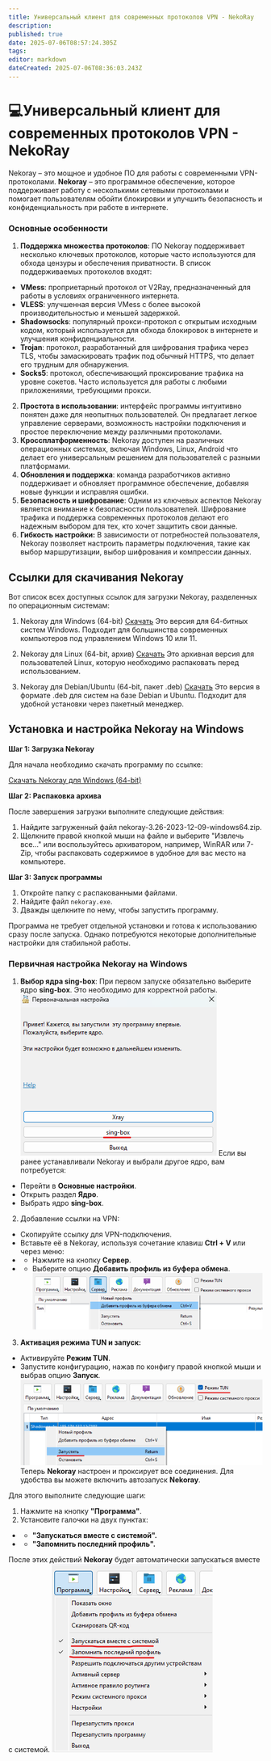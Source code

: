 ```yaml
---
title: Универсальный клиент для современных протоколов VPN - NekoRay
description: 
published: true
date: 2025-07-06T08:57:24.305Z
tags: 
editor: markdown
dateCreated: 2025-07-06T08:36:03.243Z
---
```


# 💻Универсальный клиент для современных протоколов VPN - NekoRay

Nekoray – это мощное и удобное ПО для работы с современными VPN-протоколами.
**Nekoray** – это программное обеспечение, которое поддерживает работу с несколькими сетевыми протоколами и помогает пользователям обойти блокировки и улучшить безопасность и конфиденциальность при работе в интернете.

### Основные особенности

1. **Поддержка множества протоколов**: ПО Nekoray поддерживает несколько ключевых протоколов, которые часто используются для обхода цензуры и обеспечения приватности. В список поддерживаемых протоколов входят:

- **VMess**: проприетарный протокол от V2Ray, предназначенный для работы в условиях ограниченного интернета.
- **VLESS**: улучшенная версия VMess с более высокой производительностью и меньшей задержкой.
- **Shadowsocks**: популярный прокси-протокол с открытым исходным кодом, который используется для обхода блокировок в интернете и улучшения конфиденциальности.
- **Trojan**: протокол, разработанный для шифрования трафика через TLS, чтобы замаскировать трафик под обычный HTTPS, что делает его трудным для обнаружения.
- **Socks5**: протокол, обеспечивающий проксирование трафика на уровне сокетов. Часто используется для работы с любыми приложениями, требующими прокси.

2. **Простота в использовании**: интерфейс программы интуитивно понятен даже для неопытных пользователей. Он предлагает легкое управление серверами, возможность настройки подключения и простое переключение между различными протоколами.
3. **Кроссплатформенность**: Nekoray доступен на различных операционных системах, включая Windows, Linux, Android  что делает его универсальным решением для пользователей с разными платформами.
4. **Обновления и поддержка**: команда разработчиков активно поддерживает и обновляет программное обеспечение, добавляя новые функции и исправляя ошибки.
5. **Безопасность и шифрование**: Одним из ключевых аспектов Nekoray является внимание к безопасности пользователей. Шифрование трафика и поддержка современных протоколов делают его надежным выбором для тех, кто хочет защитить свои данные.
6. **Гибкость настройки:** В зависимости от потребностей пользователя, Nekoray позволяет настроить параметры подключения, такие как выбор маршрутизации, выбор шифрования и компрессии данных.

## Ссылки для скачивания Nekoray

Вот список всех доступных ссылок для загрузки Nekoray, разделенных по операционным системам:

1. Nekoray для Windows (64-bit)
[Скачать](https://github.com/Mahdi-zarei/nekoray/releases/download/4.3.5/nekoray-4.3.5-2025-05-16-windows64.zip)
Это версия для 64-битных систем Windows. Подходит для большинства современных компьютеров под управлением Windows 10 или 11.

2. Nekoray для Linux (64-bit, архив)
[Скачать](https://github.com/Mahdi-zarei/nekoray/releases/download/4.3.5/nekoray-4.3.5-2025-05-16-linux64.zip)
Это архивная версия для пользователей Linux, которую необходимо распаковать перед использованием.

3. Nekoray для Debian/Ubuntu (64-bit, пакет .deb)
[Скачать](https://github.com/Mahdi-zarei/nekoray/releases/download/4.3.5/nekoray-4.3.5-2025-05-16-debian-x64.deb)
Это версия в формате .deb для систем на базе Debian и Ubuntu. Подходит для удобной установки через пакетный менеджер.

## Установка и настройка Nekoray на Windows

**Шаг 1: Загрузка Nekoray**

Для начала необходимо скачать программу по ссылке:

[Скачать Nekoray для Windows (64-bit)](https://github.com/Mahdi-zarei/nekoray/releases/download/4.3.5/nekoray-4.3.5-2025-05-16-windows64.zip)

**Шаг 2: Распаковка архива**

После завершения загрузки выполните следующие действия:

1. Найдите загруженный файл nekoray-3.26-2023-12-09-windows64.zip.
2. Щелкните правой кнопкой мыши на файле и выберите "Извлечь все…" или воспользуйтесь архиватором, например, WinRAR или 7-Zip, чтобы распаковать содержимое в удобное для вас место на компьютере.

**Шаг 3: Запуск программы**

1. Откройте папку с распакованными файлами.
2. Найдите файл `nekoray.exe`.
3. Дважды щелкните по нему, чтобы запустить программу.

Программа не требует отдельной установки и готова к использованию сразу после запуска. Однако потребуются некоторые дополнительные настройки для стабильной работы.

### Первичная настройка Nekoray на Windows

1. **Выбор ядра sing-box**:
При первом запуске обязательно выберите ядро **sing-box**. Это необходимо для корректной работы.
![image11.png](/nekoray/image11.png)
Если вы ранее устанавливали Nekoray и выбрали другое ядро, вам потребуется:

- Перейти в **Основные настройки**.
- Открыть раздел **Ядро**.
- Выбрать ядро **sing-box**.

2. Добавление ссылки на VPN:

- Скопируйте ссылку для VPN-подключения.
- Вставьте её в Nekoray, используя сочетание клавиш **Ctrl + V** или через меню:
- - Нажмите на кнопку **Сервер**.
- - Выберите опцию **Добавить профиль из буфера обмена**.
![image2.png](/nekoray/image2.png)

3. **Активация режима TUN и запуск:**

- Активируйте **Режим TUN**.
- Запустите конфигурацию, нажав по конфигу правой кнопкой мыши и выбрав опцию **Запуск**.
![image3.png](/nekoray/image3.png)
Теперь **Nekoray** настроен и проксирует все соединения. Для удобства вы можете включить автозапуск **Nekoray**.

Для этого выполните следующие шаги:

1. Нажмите на кнопку **"Программа"**.
2. Установите галочки на двух пунктах:

- - **"Запускаться вместе с системой".**
- - **"Запомнить последний профиль".**

После этих действий **Nekoray** будет автоматически запускаться вместе с системой.
![image4.png](/nekoray/image4.png)
